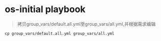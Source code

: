 # os-initial playbook

> 拷贝group_vars/default.all.yml至group_vars/all.yml,并根据需求编辑
```
cp group_vars/default.all.yml group_vars/all.yml
```
